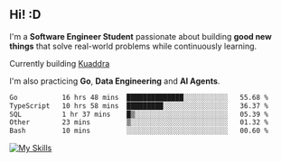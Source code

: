 ## Hi! :D

I'm a **Software Engineer Student** passionate about building **good new things** that solve real-world problems while continuously learning.

Currently building [Kuaddra](https://kuaddra.com)

I'm also practicing **Go**, **Data Engineering** and **AI Agents**.

<!--START_SECTION:waka-->

```txt
Go           16 hrs 48 mins  ██████████████░░░░░░░░░░░   55.68 %
TypeScript   10 hrs 58 mins  █████████░░░░░░░░░░░░░░░░   36.37 %
SQL          1 hr 37 mins    █▒░░░░░░░░░░░░░░░░░░░░░░░   05.39 %
Other        23 mins         ▒░░░░░░░░░░░░░░░░░░░░░░░░   01.32 %
Bash         10 mins         ░░░░░░░░░░░░░░░░░░░░░░░░░   00.60 %
```

<!--END_SECTION:waka-->
[![My Skills](https://skillicons.dev/icons?i=py,go,java,aws,js,docker,linux)](https://skillicons.dev)
